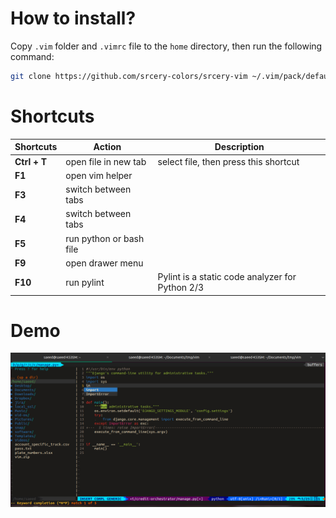 
# How to install? 
Copy `.vim` folder and `.vimrc` file to the `home` directory, then run the following command:

```bash
git clone https://github.com/srcery-colors/srcery-vim ~/.vim/pack/default/opt/srcery-vim
```

# Shortcuts

| **Shortcuts** | **Action**               | **Description**                                |
|---------------|--------------------------|------------------------------------------------|
| **Ctrl + T**  | open file in new tab     | select file, then press this shortcut                |
| **F1**        | open vim helper          |                                                |
| **F3**        | switch between tabs      |                                                |
| **F4**       | switch between tabs      |                                                |
| **F5**        | run python or  bash file |                                                | 
| **F9**        | open drawer menu         |                                                | It's toggle
| **F10**       | run pylint               | Pylint is a static code analyzer for Python 2/3 |


# Demo

![vim demo](assets/demo.png)
